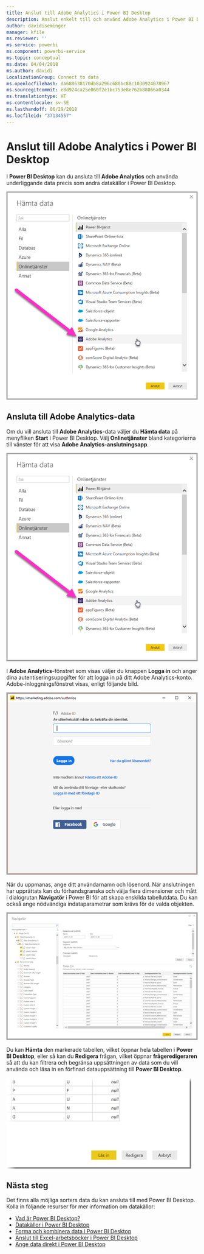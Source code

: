 ```yaml
---
title: Anslut till Adobe Analytics i Power BI Desktop
description: Anslut enkelt till och använd Adobe Analytics i Power BI Desktop
author: davidiseminger
manager: kfile
ms.reviewer: ''
ms.service: powerbi
ms.component: powerbi-service
ms.topic: conceptual
ms.date: 04/04/2018
ms.author: davidi
LocalizationGroup: Connect to data
ms.openlocfilehash: da688638170db8a296c680bc88c1030924078967
ms.sourcegitcommit: e8d924ca25e060f2e1bc753e8e762b88066a0344
ms.translationtype: HT
ms.contentlocale: sv-SE
ms.lasthandoff: 06/29/2018
ms.locfileid: "37134557"
---
```

# <a name="connect-to-adobe-analytics-in-power-bi-desktop"></a>Anslut till Adobe Analytics i Power BI Desktop 
I **Power BI Desktop** kan du ansluta till **Adobe Analytics** och använda underliggande data precis som andra datakällor i Power BI Desktop. 

![Hämta data från Adobe Analytics](media/desktop-connect-adobe-analytics/connect-adobe-analytics_01.png)

## <a name="connect-to-adobe-analytics-data"></a>Ansluta till Adobe Analytics-data
Om du vill ansluta till **Adobe Analytics**-data väljer du **Hämta data** på menyfliken **Start** i Power BI Desktop. Välj **Onlinetjänster** bland kategorierna till vänster för att visa **Adobe Analytics-anslutningsapp**.

![Hämta data från Adobe Analytics](media/desktop-connect-adobe-analytics/connect-adobe-analytics_01.png)

I **Adobe Analytics**-fönstret som visas väljer du knappen **Logga in** och anger dina autentiseringsuppgifter för att logga in på ditt Adobe Analytics-konto. Adobe-inloggningsfönstret visas, enligt följande bild.

![Logga in på Adobe Analytics](media/desktop-connect-adobe-analytics/connect-adobe-analytics_03.png)

När du uppmanas, ange ditt användarnamn och lösenord. När anslutningen har upprättats kan du förhandsgranska och välja flera dimensioner och mått i dialogrutan **Navigatör** i Power BI för att skapa enskilda tabellutdata. Du kan också ange nödvändiga indataparametrar som krävs för de valda objekten. 

![Välja data med Navigatör](media/desktop-connect-adobe-analytics/connect-adobe-analytics_04.png)

Du kan **Hämta** den markerade tabellen, vilket öppnar hela tabellen i **Power BI Desktop**, eller så kan du **Redigera** frågan, vilket öppnar **frågeredigeraren** så att du kan filtrera och begränsa uppsättningen av data som du vill använda och läsa in en förfinad datauppsättning till **Power BI Desktop**.

![Läsa in eller redigera data i Navigatör](media/desktop-connect-adobe-analytics/connect-adobe-analytics_05.png)


## <a name="next-steps"></a>Nästa steg
Det finns alla möjliga sorters data du kan ansluta till med Power BI Desktop. Kolla in följande resurser för mer information om datakällor:

* [Vad är Power BI Desktop?](desktop-what-is-desktop.md)
* [Datakällor i Power BI Desktop](desktop-data-sources.md)
* [Forma och kombinera data i Power BI Desktop](desktop-shape-and-combine-data.md)
* [Anslut till Excel-arbetsböcker i Power BI Desktop](desktop-connect-excel.md)   
* [Ange data direkt i Power BI Desktop](desktop-enter-data-directly-into-desktop.md)   

